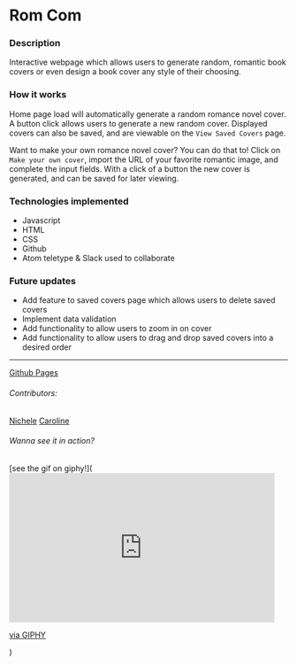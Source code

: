 # Rom Com

### Description
Interactive webpage which allows users to generate random, romantic book covers or
even design a book cover any style of their choosing.



### How it works
Home page load will automatically generate a random romance novel cover. A button click allows users to generate a new random cover. Displayed covers can also be saved, and are viewable on the `View Saved Covers` page.

Want to make your own romance novel cover? You can do that to! Click on `Make your own cover`, import the URL of your favorite romantic image, and complete the input fields. With a click of a button the new cover is generated, and can be saved for later viewing.


### Technologies implemented
- Javascript
- HTML
- CSS
- Github
- Atom teletype & Slack used to collaborate


### Future updates
- Add feature to saved covers page which allows users to delete saved covers
- Implement data validation
- Add functionality to allow users to zoom in on cover
- Add functionality to allow users to drag and drop saved covers into a desired order


*******************************************************************************
[Github Pages](https://cmeubanks.github.io/romcom/)

###### Contributors:
[Nichele](https://github.com/nichelicorn)
[Caroline](https://github.com/cmeubanks)


###### Wanna see it in action?
[see the gif on giphy!](<iframe src="https://giphy.com/embed/E5YQEiFfI0vD7hx2oR" width="480" height="270" frameBorder="0" class="giphy-embed" allowFullScreen></iframe><p><a href="https://giphy.com/gifs/E5YQEiFfI0vD7hx2oR">via GIPHY</a></p>)
